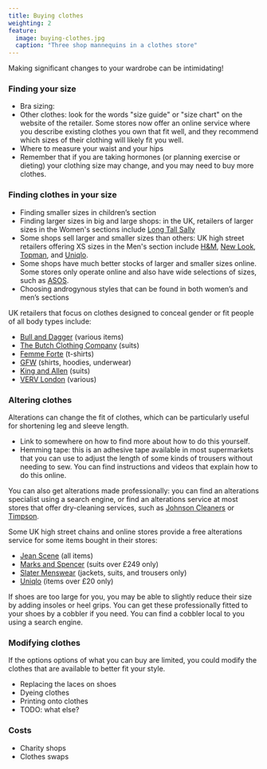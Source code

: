 ```yaml
---
title: Buying clothes
weighting: 2
feature:
  image: buying-clothes.jpg
  caption: "Three shop mannequins in a clothes store"
---
```


Making significant changes to your wardrobe can be intimidating!

### Finding your size

- Bra sizing:
- Other clothes: look for the words "size guide" or "size chart" on the website of the retailer. Some stores now offer an online service where you describe existing clothes you own that fit well, and they recommend which sizes of their clothing will likely fit you well.
- Where to measure your waist and your hips
- Remember that if you are taking hormones (or planning exercise or dieting) your clothing size may change, and you may need to buy more clothes.

### Finding clothes in your size

- Finding smaller sizes in children’s section
- Finding larger sizes in big and large shops: in the UK, retailers of larger sizes in the Women's sections include [Long Tall Sally](https://www.longtallsally.com/)
- Some shops sell larger and smaller sizes than others: UK high street retailers offering XS sizes in the Men's section include [H&M](https://www.hm.com), [New Look](https://www.newlook.com), [Topman](https://www.topman.com), and [Uniqlo](https://www.uniqlo.com).
- Some shops have much better stocks of larger and smaller sizes online. Some stores only operate online and also have wide selections of sizes, such as [ASOS](https://www.asos.com).
- Choosing androgynous styles that can be found in both women’s and men’s sections

UK retailers that focus on clothes designed to conceal gender or fit people of all body types include: 

- [Bull and Dagger](https://www.bullanddagger.com) (various items)
- [The Butch Clothing Company](https://www.thebutchclothingcompany.com) (suits)
- [Femme Forte](https://www.wearefemmeforte.com) (t-shirts)
- [GFW](https://www.genderfreeworld.com/) (shirts, hoodies, underwear)
- [King and Allen](https://kingandallen.co.uk/suits/lgbtq-tailoring/) (suits)
- [VERV London](https://vervlondon.com) (various)

### Altering clothes

Alterations can change the fit of clothes, which can be particularly useful for shortening leg and sleeve length.

 - Link to somewhere on how to find more about how to do this yourself. 
- Hemming tape: this is an adhesive tape available in most supermarkets that you can use to adjust the length of some kinds of trousers without needing to sew. You can find instructions and videos that explain how to do this online.
 
You can also get alterations made professionally: you can find an alterations specialist using a search engine, or find an alterations service at most stores that offer dry-cleaning services, such as [Johnson Cleaners](https://www.johnsoncleaners.com/services/alterations-repairs/) or [Timpson](https://www.timpson.co.uk/services/clothing-repairs-alterations).
 
Some UK high street chains and online stores provide a free alterations service for some items bought in their stores:

- [Jean Scene](https://www.jeanscene.co.uk/free-alteration-service/) (all items)
- [Marks and Spencer](https://www.marksandspencer.com/c/help/buying-and-sizing-guides/which-stores-offer-suit-alterations-and-how-much-are-they#suitalterations) (suits over £249 only)
- [Slater Menswear](https://www.slaters.co.uk/your-order/free-alterations/) (jackets, suits, and trousers only)
- [Uniqlo](https://faq-uk.uniqlo.com/pkb_Home?id=kA13z000000Xlcs&q=alteration&l=en_US&fs=Search&pn=1) (items over £20 only)

If shoes are too large for you, you may be able to slightly reduce their size by adding insoles or heel grips. You can get these professionally fitted to your shoes by a cobbler if you need. You can find a cobbler local to you using a search engine.

### Modifying clothes

If the options options of what you can buy are limited, you could modify the clothes that are available to better fit your style.

- Replacing the laces on shoes
- Dyeing clothes
- Printing onto clothes
- TODO: what else?

### Costs

- Charity shops
- Clothes swaps
